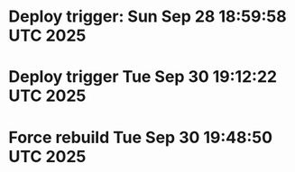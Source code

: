 # Deploy trigger: Sun Sep 28 18:59:58 UTC 2025
# Deploy trigger Tue Sep 30 19:12:22 UTC 2025
# Force rebuild Tue Sep 30 19:48:50 UTC 2025
